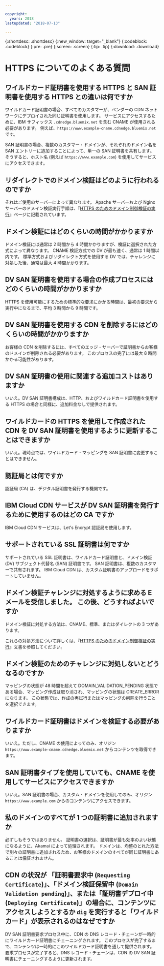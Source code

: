 ```yaml
---

copyright:
  years: 2018
lastupdated: "2018-07-13"

---
```


{:shortdesc: .shortdesc}
{:new_window: target="_blank"}
{:codeblock: .codeblock}
{:pre: .pre}
{:screen: .screen}
{:tip: .tip}
{:download: .download}

# HTTPS についてのよくある質問

## ワイルドカード証明書を使用する HTTPS と SAN 証明書を使用する HTTPS との違いは何ですか

ワイルドカード証明書の場合、すべてのカスタマーが、ベンダーの CDN ネットワークにデプロイされた同じ証明書を使用します。 サービスにアクセスするために、IBM サフィックス `.cdnedge.bluemix.net` を含む CNAME が使用される必要があります。 例えば、`https://www.example-cname.cdnedge.bluemix.net` です。

SAN 証明書の場合、複数のカスタマー・ドメインが、それぞれのドメイン名を SAN エントリーに追加することによって、単一の SAN 証明書を共有します。 そうすると、ホスト名 (例えば `https://www.example.com`) を使用してサービスにアクセスできます。

## リダイレクトでのドメイン検証はどのように行われるのですか

それはご使用のサーバーによって異なります。 Apache サーバーおよび Nginx サーバーのドメイン検証実行手順は、『[HTTPS のためのドメイン制御検証の実行](how-to-https.html#redirect)』ページに記載されています。

## ドメイン検証にはどのくらいの時間がかかりますか

ドメイン検証には通常は 2 時間から 4 時間かかりますが、検証に選択された方式によって異なります。 CNAME 検証方式での DV が最も速く、通常は 1 時間以内です。 標準方式およびリダイレクト方式を使用する DV では、チャレンジに対処した後、通常は最大 4 時間かかります。

## DV SAN 証明書を使用する場合の作成プロセスにはどのくらいの時間がかかりますか

HTTPS を使用可能にするための標準的な要求にかかる時間は、最初の要求から実行中になるまで、平均 3 時間から 9 時間です。

## DV SAN 証明書を使用する CDN を削除するにはどのくらいの時間がかかりますか

お客様の CDN を削除するには、すべてのエッジ・サーバーで証明書からお客様のドメインが削除される必要があります。 このプロセスの完了には最大 8 時間かかる可能性があります。

## DV SAN 証明書の使用に関連する追加コストはありますか

いいえ。DV SAN 証明書構成は、HTTP、およびワイルドカード証明書を使用する HTTPS の場合と同様に、追加料金なしで提供されます。

## ワイルドカードの HTTPS を使用して作成された CDN を DV SAN 証明書を使用するように更新することはできますか

いいえ。現時点では、ワイルドカード・マッピングを SAN 証明書に変更することはできません。

## 認証局とは何ですか

認証局 (CA) は、デジタル証明書を発行する機関です。

## IBM Cloud CDN サービスが DV SAN 証明書を発行するために使用するのはどの CA ですか

IBM Cloud CDN サービスは、Let's Encrypt 認証局を使用します。

## サポートされている SSL 証明書は何ですか

サポートされている SSL 証明書は、ワイルドカード証明書と、ドメイン検証 (DV) サブジェクト代替名 (SAN) 証明書です。 SAN 証明書は、複数のカスタマーで共有されます。 IBM Cloud CDN は、カスタム証明書のアップロードをサポートしていません。

## ドメイン検証チャレンジに対処するように求める E メールを受信しました。 この後、どうすればよいですか

ドメイン検証に対処する方法は、CNAME、標準、またはダイレクトの 3 つがあります。

これらの対処方法について詳しくは、『[HTTPS のためのドメイン制御検証の実行](how-to-https.html#how-to-https.html#initial-steps-to-domain-control-validation)』文書を参照してください。

## ドメイン検証のためのチャレンジに対処しないとどうなるのですか

マッピングの状態が 48 時間を超えて DOMAIN_VALIDATION_PENDING 状態である場合、マッピング作成は取り消され、マッピングの状態は CREATE_ERROR になります。 この状態では、作成の再試行またはマッピングの削除を行うことを選択できます。

## ワイルドカード証明書はドメインを検証する必要がありますか

いいえ。ただし、CNAME の使用によってのみ、オリジン `https://www.example-cname.cdnedge.bluemix.net` からコンテンツを取得できます。

## SAN 証明書タイプを使用していても、CNAME を使用してサービスにアクセスできますか

いいえ。SAN 証明書の場合、カスタム・ドメインを使用してのみ、オリジン `https://www.example.com` からのコンテンツにアクセスできます。

## 私のドメインのすべてが 1 つの証明書に追加されますか

必ずしもそうではありません。 証明書の選択は、証明書が最も効率のよい状態になるように、Akamai によって処理されます。 ドメインは、均整のとれた方法で別々の証明書に追加されるため、お客様のドメインのすべてが同じ証明書にあることは保証されません。

## CDN の状況が 「証明書要求中 (`Requesting Certificate`)」、「ドメイン検証保留中 (`Domain Validation pending`)」、または「証明書デプロイ中 (`Deploying Certificate`)」の場合に、コンテンツにアクセスしようとするか `dig` を実行すると「ワイルドカード」が表示されるのはなぜですか

DV SAN 証明書要求プロセス中に、CDN の DNS レコード・チェーンが一時的にワイルドカード証明書にチェーニングされます。 このプロセスが完了するまで、コンテンツは一時的にこのワイルドカード証明書を通して提供されます。 要求プロセスが完了すると、DNS レコード・チェーンは、CDN の DV SAN 証明書にチェーニングするように更新されます。
